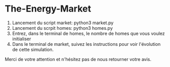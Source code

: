 # The-Energy-Market

1. Lancement du script market: python3 market.py
2. Lancement du scrpit homes: python3 homes.py
3. Entrez, dans le terminal de homes, le nombre de homes que vous voulez initialiser
4. Dans le terminal de market, suivez les instructions pour voir l'évolution de cette simulation.


Merci de votre attention et n'hésitez pas de nous retourner votre avis.
